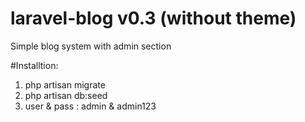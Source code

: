 # laravel-blog v0.3 (without theme)


Simple blog system with admin section



#Installtion:
1. php artisan migrate
2. php artisan db:seed
3. user & pass : admin & admin123